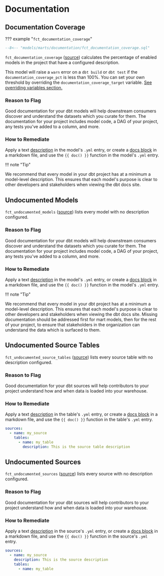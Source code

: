 # Documentation

## Documentation Coverage

??? example "`fct_documentation_coverage`"

```sql
--8<-- "models/marts/documentation/fct_documentation_coverage.sql"
```

`fct_documentation_coverage`
([source](https://github.com/dbt-labs/dbt-project-evaluator/tree/main/models/marts/documentation/fct_documentation_coverage.sql))
calculates the percentage of enabled models in the project that have a configured description.

This model will raise a `warn` error on a `dbt build` or `dbt test` if the `documentation_coverage_pct` is less than 100%.
You can set your own threshold by overriding the `documentation_coverage_target` variable. [See overriding variables section.](../customization/overriding-variables.md)

### Reason to Flag

Good documentation for your dbt models will help downstream consumers discover and understand the datasets which you curate for them.
The documentation for your project includes model code, a DAG of your project, any tests you've added to a column, and more.

### How to Remediate

Apply a text [description](https://docs.getdbt.com/docs/building-a-dbt-project/documentation#related-documentation) in the model's `.yml` entry, or create a [docs block](https://docs.getdbt.com/docs/building-a-dbt-project/documentation#using-docs-blocks) in a markdown file, and use the `{{ doc() }}`
function in the model's `.yml` entry.

!!! note "Tip"

We recommend that every model in your dbt project has at a minimum a model-level description. This ensures that each model's purpose is clear to other developers and stakeholders when viewing the dbt docs site.

## Undocumented Models

`fct_undocumented_models` ([source](https://github.com/dbt-labs/dbt-project-evaluator/tree/main/models/marts/documentation/fct_undocumented_models.sql)) lists every model with no description configured.

### Reason to Flag

Good documentation for your dbt models will help downstream consumers discover and understand the datasets which you curate for them.
The documentation for your project includes model code, a DAG of your project, any tests you've added to a column, and more.

### How to Remediate

Apply a text [description](https://docs.getdbt.com/docs/building-a-dbt-project/documentation) in the model's `.yml` entry, or create a [docs block](https://docs.getdbt.com/docs/building-a-dbt-project/documentation#using-docs-blocks) in a markdown file, and use the `{{ doc() }}`
function in the model's `.yml` entry.

!!! note "Tip"

We recommend that every model in your dbt project has at a minimum a model-level description.
This ensures that each model's purpose is clear to other developers and stakeholders when viewing the dbt docs site.
Missing documentation should be addressed first for mart models, then for the rest of your project,
to ensure that stakeholders in the organization can understand the data which is surfaced to them.

## Undocumented Source Tables

`fct_undocumented_source_tables` ([source](https://github.com/dbt-labs/dbt-project-evaluator/tree/main/models/marts/documentation/fct_undocumented_source_tables.sql)) lists every source table with no description configured.

### Reason to Flag

Good documentation for your dbt sources will help contributors to your project understand how and when data is loaded into your warehouse.

### How to Remediate

Apply a text [description](https://docs.getdbt.com/docs/building-a-dbt-project/documentation) in the table's `.yml` entry, or create a [docs block](https://docs.getdbt.com/docs/building-a-dbt-project/documentation#using-docs-blocks) in a markdown file, and use the `{{ doc() }}`
function in the table's `.yml` entry.

```yaml
sources:
  - name: my_source
    tables:
      - name: my_table
        description: This is the source table description
```

## Undocumented Sources

`fct_undocumented_sources` ([source](https://github.com/dbt-labs/dbt-project-evaluator/tree/main/models/marts/documentation/fct_undocumented_sources.sql)) lists every source with no description configured.

### Reason to Flag

Good documentation for your dbt sources will help contributors to your project understand how and when data is loaded into your warehouse.

### How to Remediate

Apply a text [description](https://docs.getdbt.com/docs/building-a-dbt-project/documentation) in the source's `.yml` entry, or create a [docs block](https://docs.getdbt.com/docs/building-a-dbt-project/documentation#using-docs-blocks) in a markdown file, and use the `{{ doc() }}`
function in the source's `.yml` entry.

```yaml
sources:
  - name: my_source
    description: This is the source description
    tables:
      - name: my_table
```
